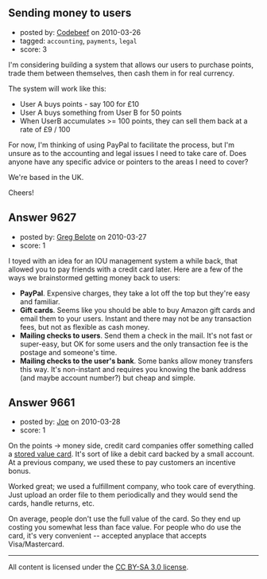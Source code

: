 ## Sending money to users

- posted by: [Codebeef](https://stackexchange.com/users/-1/1594-codebeef) on 2010-03-26
- tagged: `accounting`, `payments`, `legal`
- score: 3

I'm considering building a system that allows our users to purchase points, trade them between themselves, then cash them in for real currency.

The system will work like this:

* User A buys points - say 100 for £10
* User A buys something from User B for 50 points
* When UserB accumulates >= 100 points, they can sell them back at a rate of £9 / 100

For now, I'm thinking of using PayPal to facilitate the process, but I'm unsure as to the accounting and legal issues I need to take care of. Does anyone have any specific advice or pointers to the areas I need to cover?

We're based in the UK.

Cheers!


## Answer 9627

- posted by: [Greg Belote](https://stackexchange.com/users/-1/837-greg-belote) on 2010-03-27
- score: 1

I toyed with an idea for an IOU management system a while back, that allowed you to pay friends with a credit card later. Here are a few of the ways we brainstormed getting money back to users:

- **PayPal**. Expensive charges, they take a lot off the top but they're easy and familiar.
- **Gift cards**. Seems like you should be able to buy Amazon gift cards and email them to your users. Instant and there may not be any transaction fees, but not as flexible as cash money.
- **Mailing checks to users**. Send them a check in the mail. It's not fast or super-easy, but OK for some users and the only transaction fee is the postage and someone's time.
- **Mailing checks to the user's bank**. Some banks allow money transfers this way. It's non-instant and requires you knowing the bank address (and maybe account number?) but cheap and simple.


## Answer 9661

- posted by: [Joe](https://stackexchange.com/users/-1/1572-joe) on 2010-03-28
- score: 1

<p>On the points -> money side, credit card companies offer something called a <a href="http://en.wikipedia.org/wiki/Stored-value_card" rel="nofollow">stored value card</a>.  It's sort of like a debit card backed by a small account.  At a previous company, we used these to pay customers an incentive bonus.</p>

<p>Worked great; we used a fulfillment company, who took care of everything.  Just upload an order file to them periodically and they would send the cards, handle returns, etc.</p>

<p>On average, people don't use the full value of the card.  So they end up costing you somewhat less than face value.  For people who do use the card, it's very convenient -- accepted anyplace that accepts Visa/Mastercard.</p>




---

All content is licensed under the [CC BY-SA 3.0 license](https://creativecommons.org/licenses/by-sa/3.0/).

